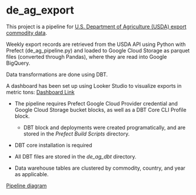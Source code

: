 # de_ag_export

This project is a pipeline for [U.S. Department of Agriculture (USDA) export commodity data](https://apps.fas.usda.gov/opendataweb/home).

Weekly export records are retrieved from the USDA API using Python with Prefect (de_ag_pipeline.py) and loaded to Google Cloud Storage as parquet files (converted through Pandas), where they are read into Google BigQuery.

Data transformations are done using DBT.

A dashboard has been set up using Looker Studio to visualize exports in metric tons:
[Dashboard Link](https://lookerstudio.google.com/reporting/e112d498-feb2-4705-abd0-5491deeda2fa)
 

- The pipeline requires Prefect Google Cloud Provider credential and Google Cloud Storage bucket blocks, as well as a DBT Core CLI Profile block. 

    - DBT block and deployments were created programatically, and are stored in the *Prefect Build Scripts* directory.

- DBT core installation is required

- All DBT files are stored in the *de_ag_dbt* directory.

- Data warehouse tables are clustered by commodity, country, and year as applicable.



[Pipeline diagram](static/de_ag_export_pipeline_diagram.png)